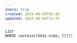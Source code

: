 ```yaml
---
share: true
created: 2024-08-04T03:03
updated: 2024-08-04T14:55
---
```

```dataview
LIST
WHERE contains(khái-niệm, [[]])
```